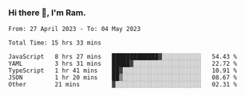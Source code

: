 ### Hi there 👋, I'm Ram.

<!--START_SECTION:waka-->

```text
From: 27 April 2023 - To: 04 May 2023

Total Time: 15 hrs 33 mins

JavaScript   8 hrs 27 mins   █████████████▓░░░░░░░░░░░   54.43 %
YAML         3 hrs 31 mins   █████▓░░░░░░░░░░░░░░░░░░░   22.72 %
TypeScript   1 hr 41 mins    ██▓░░░░░░░░░░░░░░░░░░░░░░   10.91 %
JSON         1 hr 20 mins    ██▒░░░░░░░░░░░░░░░░░░░░░░   08.67 %
Other        21 mins         ▓░░░░░░░░░░░░░░░░░░░░░░░░   02.31 %
```

<!--END_SECTION:waka-->
